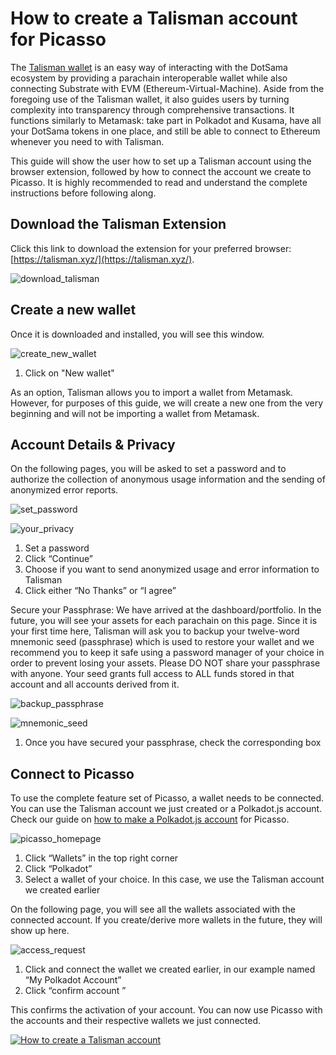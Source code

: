 # How to create a Talisman account for Picasso
The [Talisman wallet](https://talisman.xyz/) is an easy way of interacting with the DotSama ecosystem by providing 
a parachain interoperable wallet while also connecting Substrate with EVM (Ethereum-Virtual-Machine). 
Aside from the foregoing use of the Talisman wallet, it also guides users by turning complexity into transparency 
through comprehensive transactions.
It functions similarly to Metamask: take part in Polkadot and Kusama, have all your DotSama tokens in one place, 
and still be able to connect to Ethereum whenever you need to with Talisman.

This guide will show the user how to set up a Talisman account using the browser extension, 
followed by how to connect the account we create to Picasso. 
It is highly recommended to read and understand the complete instructions before following along.

## Download the Talisman Extension

Click this link to download the extension for your preferred browser: [https://talisman.xyz/](https://talisman.xyz/).

![download_talisman](./download-talisman.png)

## Create a new wallet
Once it is downloaded and installed, you will see this window.

![create_new_wallet](./create-new-wallet.png)

1. Click on "New wallet"

As an option, Talisman allows you to import a wallet from Metamask. However, for purposes of this guide, 
we will create a new one from the very beginning and will not be importing a wallet from Metamask.

## Account Details & Privacy
On the following pages, you will be asked to set a password and to authorize the collection 
of anonymous usage information and the sending of anonymized error reports.

![set_password](./set-password.png)

![your_privacy](./your-privacy.png)

1. Set a password
2. Click “Continue”
3. Choose if you want to send anonymized usage and error information to Talisman
4. Click either “No Thanks” or “I agree”

Secure your Passphrase:
We have arrived at the dashboard/portfolio. In the future, you will see your assets for each parachain on this page. 
Since it is your first time here, Talisman will ask you to backup your twelve-word mnemonic seed (passphrase)
which is used to restore your wallet and we recommend you to keep it safe using 
a password manager of your choice in order to prevent losing your assets.
Please DO NOT share your passphrase with anyone. 
Your seed grants full access to ALL funds stored in that account and all accounts derived from it.

![backup_passphrase](./backup-passphrase.png)

![mnemonic_seed](./mnemonic-seed-talisman.png)

1. Once you have secured your passphrase, check the corresponding box

## Connect to Picasso

To use the complete feature set of Picasso, a wallet needs to be connected. 
You can use the Talisman account we just created or a Polkadot.js account. 
Check our guide on [how to make a Polkadot.js account](./polkadotjs-extension-create-account.md) for Picasso.

![picasso_homepage](./picasso-homepage.png)

1. Click “Wallets” in the top right corner
2. Click “Polkadot”
3. Select a wallet of your choice. In this case, we use the Talisman account we created earlier

On the following page, you will see all the wallets associated with the connected account. If you create/derive more wallets in the future, they will show up here.

![access_request](./access-request.png)

1. Click and connect the wallet we created earlier, in our example named “My Polkadot Account”
2. Click “confirm account ”

This confirms the activation of your account. 
You can now use Picasso with the accounts and their respective wallets we just connected.

[![How to create a Talisman account](https://img.youtube.com/vi/O1-X6Us9Yio/maxresdefault.jpg)](https://www.youtube.com/watch?v=O1-X6Us9Yio)
